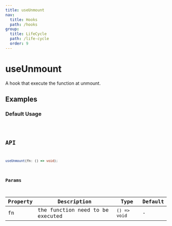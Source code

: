 ```yaml
---
title: useUnmount
nav:
  title: Hooks
  path: /hooks
group:
  title: LifeCycle
  path: /life-cycle
  order: 9
---
```


# useUnmount

<Tag lang="en-US" tags="ssr&crossPlatform"></Tag>

A hook that execute the function at unmount.

## Examples

### Default Usage

<code src="./demo/demo1.tsx" />

## API

```typescript
useUnmount(fn: () => void);
```

### Params

| Property | Description                      | Type         | Default |
|----------|----------------------------------|--------------|---------|
| fn       | the function need to be executed | `() => void` | -       |
